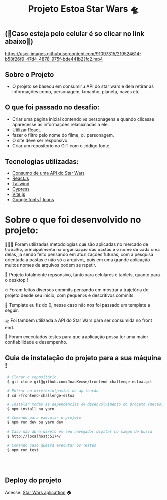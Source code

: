 <h1 align='center' >

Projeto Estoa Star Wars 🛸


<h1/>

## (📱Caso esteja pelo celular é so clicar no link abaixo📱)

https://user-images.githubusercontent.com/91097315/219524614-b58f26f9-47d4-4878-975f-bde441b22fc2.mp4

## Sobre o Projeto

- O projeto se baseou em consumir a API do star wars e dela retirar as informações como, personagem, tamanho, planeta, naves etc.<br>

## O que foi passado no desafio:

-	Criar uma página inicial contendo os personagens e quando clicasse aparecesse as informações relacionadas a ele.
-	Utilizar React.
-	fazer o filtro pelo nome do filme, ou personagem.
-	O site deve ser responsivo.
-	Criar um repositório no GIT com o código fonte.


## Tecnologias utilizadas:

- [Consumo de uma API do Star Wars](https://swapi.dev/)
- [ReactJs](https://pt-br.reactjs.org/)
- [Tailwind](https://tailwindui.com/?ref=top)
- [Cypress](https://www.cypress.io/)
- [Vite.js](https://vitejs.dev/)
- [Google fonts | Icons](https://fonts.google.com/)

# Sobre o que foi desenvolvido no projeto:
👨🏾‍💻 Foram utilizadas metodologias que são aplicadas no mercado de trabalho, principalmente na organização das pastas e o nome de cada uma delas, ja sendo feito pensando em atualizações futuras, com a pesquisa orientada a pastas e não só a arquivos, pois em uma grande aplicação muitos nomes de arquivos podem se repetir.
 
📲 Projeto totalmente repsonsivo, tanto para celulares e tablets, quanto para o desktop !

🔥 Foram feitos diversos commits pensando em mostrar a trajetória do projeto desde seu inicio, com pequenos e descritivos commits.

🎨 Template eu fiz do 0, nesse caso não nos foi passado um template a seguir.

🛸 Foi também utilizada a API do Star Wars para ser consumida no front end.

🧪 Foram executados testes para que a aplicação possa ter uma maior confiabilidade e desempenho.


## Guia de instalação do projeto para a sua máquina !

```bash
 # Clonar o repositório
 $ git clone git@github.com:JoaoKeuwe/frontend-challenge-estoa.git

 # Entrar no diretório(pasta) da aplicação
 $ cd \frontend-challenge-estoa

 # Instalar todas as dependencias de desenvolvimento do projeto (necessita ter o Node(npm) instalado, ou o yarn)
 $ npm install ou yarn

 # Comando para executar o projeto
 $ npm run dev ou yarn dev
 
 # Caso não abra direto em seu navegador digitar no campo de busca 
 $ http://localhost:5174/
 
 # Comando caso queira executar os testes
 $ npm run test
 

```
<br>

## Deploy do projeto
Acesse: [Star Wars aplicattion](https://frontend-challenge-estoa-cyan.vercel.app/) 🏠
